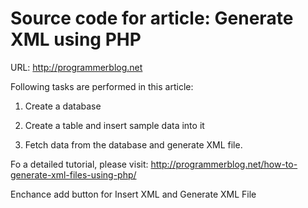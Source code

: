 # Source code for article: Generate XML using PHP

URL: http://programmerblog.net

Following tasks are performed in this article:

 1. Create a database

 2. Create a table and insert sample data into it

 3. Fetch data from the database and generate XML file.

Fo a detailed tutorial, please visit:  http://programmerblog.net/how-to-generate-xml-files-using-php/

Enchance add button for Insert XML and Generate XML File 
